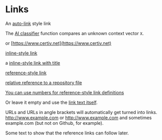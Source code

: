 # Links

An [auto-link](#auto) style link

The [AI classifier](https://www.certiv.net) function compares 
an unknown context vector `X`. 

or [https://www.certiv.net](https://www.certiv.net) 

[inline-style link](https://www.google.com)

a [inline-style link with title](https://www.google.com "Google's Homepage")

[reference-style link][Arbitrary case-insensitive reference text]

[relative reference to a repository file](../blob/master/LICENSE)

[You can use numbers for reference-style link definitions][1]

Or leave it empty and use the [link text itself].

URLs and URLs in angle brackets will automatically get turned into links. 
http://www.example.com or <http://www.example.com> and sometimes 
example.com (but not on Github, for example).

Some text to show that the reference links can follow later.

[arbitrary case-insensitive reference text]: https://www.mozilla.org
[1]: http://slashdot.org
[link text itself]: http://www.reddit.com
